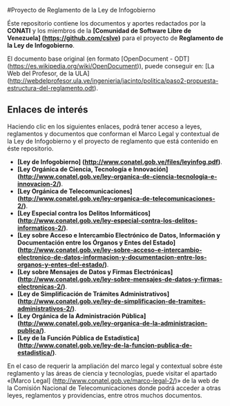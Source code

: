 #Proyecto de Reglamento de la Ley de Infogobierno

Éste repositorio contiene los documentos y aportes redactados por la **CONATI** y los miembros de la **[Comunidad de Software Libre de Venezuela] (https://github.com/cslve)** para el proyecto de **Reglamento de la Ley de Infogobierno**.

El documento base original (en formato [OpenDocument - ODT] (https://es.wikipedia.org/wiki/OpenDocument)), puede conseguir en: [La Web del Profesor, de la ULA] (http://webdelprofesor.ula.ve/ingenieria/jacinto/politica/paso2-propuesta-estructura-del-reglamento.odt).

## Enlaces de interés

Haciendo clic en los siguientes enlaces, podrá tener acceso a leyes, reglamentos y documentos que conforman el Marco Legal y contextual de la Ley de Infogobierno y el proyecto de reglamento que está contenido en éste repositorio.

* **[Ley de Infogobierno] (http://www.conatel.gob.ve/files/leyinfog.pdf)**.
* **[Ley Orgánica de Ciencia, Tecnología e Innovación] (http://www.conatel.gob.ve/ley-organica-de-ciencia-tecnologia-e-innovacion-2/)**.
* **[Ley Orgánica de Telecomunicaciones] (http://www.conatel.gob.ve/ley-organica-de-telecomunicaciones-2/)**.
* **[Ley Especial contra los Delitos Informáticos] (http://www.conatel.gob.ve/ley-especial-contra-los-delitos-informaticos-2/)**.
* **[Ley sobre Acceso e Intercambio Electrónico de Datos, Información y Documentación entre los Órganos y Entes del Estado] (http://www.conatel.gob.ve/ley-sobre-acceso-e-intercambio-electronico-de-datos-informacion-y-documentacion-entre-los-organos-y-entes-del-estado/)**.
* **[Ley sobre Mensajes de Datos y Firmas Electrónicas] (http://www.conatel.gob.ve/ley-sobre-mensajes-de-datos-y-firmas-electronicas-2/)**.
* **[Ley de Simplificación de Trámites Administrativos] (http://www.conatel.gob.ve/ley-de-simplificacion-de-tramites-administrativos-2/)**.
* **[Ley Orgánica de la Administración Pública] (http://www.conatel.gob.ve/ley-organica-de-la-administracion-publica/)**.
* **[Ley de la Función Pública de Estadística] (http://www.conatel.gob.ve/ley-de-la-funcion-publica-de-estadistica/)**.

En el caso de requerir la ampliación del marco legal y contextual sobre éste reglamento y las áreas de ciencia y tecnologías, puede visitar el apartado «[Marco Legal] (http://www.conatel.gob.ve/marco-legal-2/)» de la web de la Comisión Nacional de Telecomunicaciones donde podrá acceder a otras leyes, reglamentos y providencias, entre otros muchos documentos.
